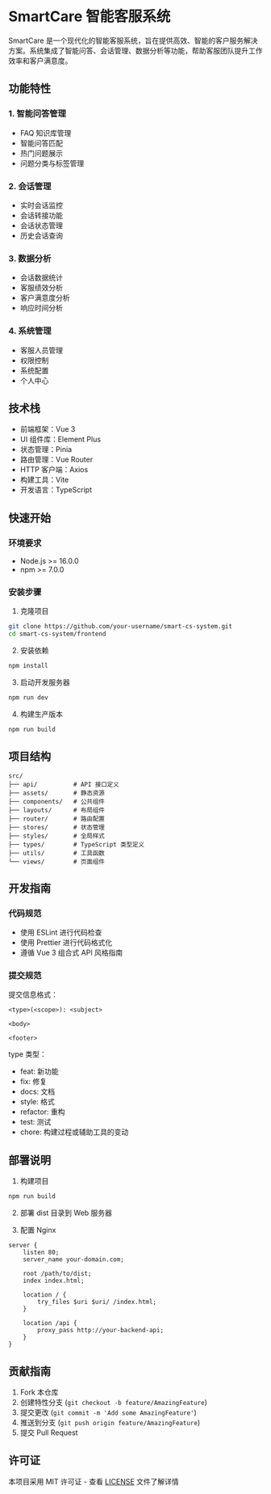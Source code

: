 # SmartCare 智能客服系统

SmartCare 是一个现代化的智能客服系统，旨在提供高效、智能的客户服务解决方案。系统集成了智能问答、会话管理、数据分析等功能，帮助客服团队提升工作效率和客户满意度。

## 功能特性

### 1. 智能问答管理
- FAQ 知识库管理
- 智能问答匹配
- 热门问题展示
- 问题分类与标签管理

### 2. 会话管理
- 实时会话监控
- 会话转接功能
- 会话状态管理
- 历史会话查询

### 3. 数据分析
- 会话数据统计
- 客服绩效分析
- 客户满意度分析
- 响应时间分析

### 4. 系统管理
- 客服人员管理
- 权限控制
- 系统配置
- 个人中心

## 技术栈

- 前端框架：Vue 3
- UI 组件库：Element Plus
- 状态管理：Pinia
- 路由管理：Vue Router
- HTTP 客户端：Axios
- 构建工具：Vite
- 开发语言：TypeScript

## 快速开始

### 环境要求
- Node.js >= 16.0.0
- npm >= 7.0.0

### 安装步骤

1. 克隆项目
```bash
git clone https://github.com/your-username/smart-cs-system.git
cd smart-cs-system/frontend
```

2. 安装依赖
```bash
npm install
```

3. 启动开发服务器
```bash
npm run dev
```

4. 构建生产版本
```bash
npm run build
```

## 项目结构

```
src/
├── api/          # API 接口定义
├── assets/       # 静态资源
├── components/   # 公共组件
├── layouts/      # 布局组件
├── router/       # 路由配置
├── stores/       # 状态管理
├── styles/       # 全局样式
├── types/        # TypeScript 类型定义
├── utils/        # 工具函数
└── views/        # 页面组件
```

## 开发指南

### 代码规范
- 使用 ESLint 进行代码检查
- 使用 Prettier 进行代码格式化
- 遵循 Vue 3 组合式 API 风格指南

### 提交规范
提交信息格式：
```
<type>(<scope>): <subject>

<body>

<footer>
```

type 类型：
- feat: 新功能
- fix: 修复
- docs: 文档
- style: 格式
- refactor: 重构
- test: 测试
- chore: 构建过程或辅助工具的变动

## 部署说明

1. 构建项目
```bash
npm run build
```

2. 部署 dist 目录到 Web 服务器

3. 配置 Nginx
```nginx
server {
    listen 80;
    server_name your-domain.com;

    root /path/to/dist;
    index index.html;

    location / {
        try_files $uri $uri/ /index.html;
    }

    location /api {
        proxy_pass http://your-backend-api;
    }
}
```

## 贡献指南

1. Fork 本仓库
2. 创建特性分支 (`git checkout -b feature/AmazingFeature`)
3. 提交更改 (`git commit -m 'Add some AmazingFeature'`)
4. 推送到分支 (`git push origin feature/AmazingFeature`)
5. 提交 Pull Request

## 许可证

本项目采用 MIT 许可证 - 查看 [LICENSE](LICENSE) 文件了解详情
